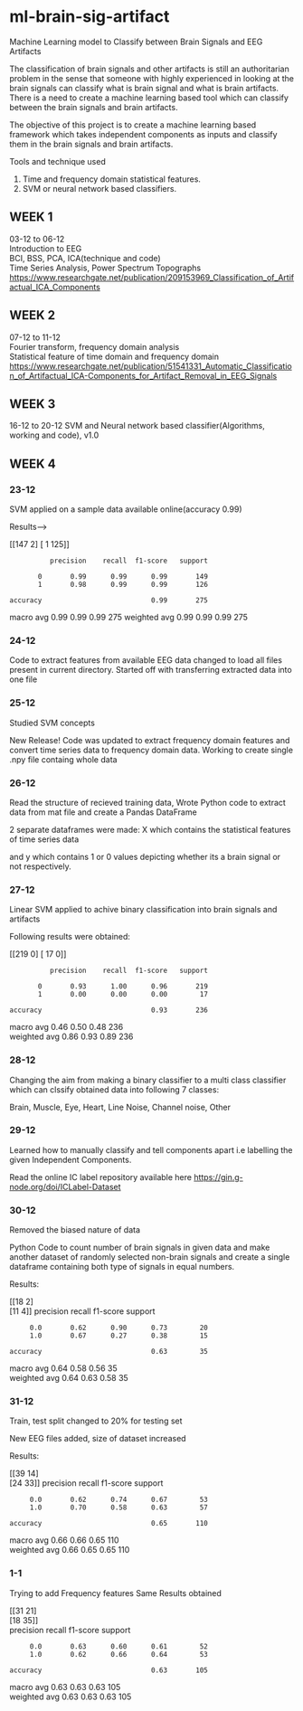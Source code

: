 # ml-brain-sig-artifact

Machine Learning model to Classify between Brain Signals and EEG Artifacts

The classification of brain signals and other artifacts is still an authoritarian
problem in the sense that someone with highly experienced in looking at the brain
signals can classify what is brain signal and what is brain artifacts. There is a need
to create a machine learning based tool which can classify between the brain
signals and brain artifacts.

The objective of this project is to create a machine learning based framework
which takes independent components as inputs and classify them in the brain
signals and brain artifacts.

Tools and technique used
1. Time and frequency domain statistical features.
2. SVM or neural network based classifiers.

## WEEK 1

03-12 to 06-12    
Introduction to EEG  
BCI, BSS, PCA, ICA(technique and code)  
Time Series Analysis, Power Spectrum Topographs
https://www.researchgate.net/publication/209153969_Classification_of_Artifactual_ICA_Components

## WEEK 2

07-12 to 11-12    
Fourier transform, frequency domain analysis  
Statistical feature of time domain and frequency domain
https://www.researchgate.net/publication/51541331_Automatic_Classification_of_Artifactual_ICA-Components_for_Artifact_Removal_in_EEG_Signals

## WEEK 3

16-12 to 20-12 SVM and Neural network based classifier(Algorithms, working and code), v1.0

## WEEK 4

### 23-12 

SVM applied on a sample data available online(accuracy 0.99)

   Results-->
    
[[147   2]
 [  1 125]]
 
              precision    recall  f1-score   support

           0       0.99      0.99      0.99       149
           1       0.98      0.99      0.99       126

    accuracy                           0.99       275
   macro avg       0.99      0.99      0.99       275
weighted avg       0.99      0.99      0.99       275

### 24-12   
Code to extract features from available EEG data changed to load all files present in current directory.
Started off with transferring extracted data into one file 

### 25-12   
Studied SVM concepts

New Release! Code was updated to extract frequency domain features and convert time series data to frequency domain data.
Working to create single .npy file containg whole data

### 26-12

Read the structure of recieved training data, 
Wrote Python code to extract data from mat file and create a Pandas DataFrame

2 separate dataframes were made: X which contains the statistical features of time series data

and y which contains 1 or 0 values depicting whether its a brain signal or not respectively.

### 27-12

Linear SVM applied to achive binary classification into brain signals and artifacts

Following results were obtained:

[[219   0]
 [ 17   0]]
 
              precision    recall  f1-score   support

           0       0.93      1.00      0.96       219
           1       0.00      0.00      0.00        17

    accuracy                           0.93       236
   macro avg       0.46      0.50      0.48       236  
weighted avg       0.86      0.93      0.89       236

### 28-12

Changing the aim from making a binary classifier to a multi class classifier 
which can clssify obtained data into following 7 classes:

Brain, Muscle, Eye, Heart, Line Noise, Channel noise, Other

### 29-12

Learned how to manually classify and tell components apart i.e labelling the given Independent Components.

Read the online IC label repository available here
https://gin.g-node.org/doi/ICLabel-Dataset

### 30-12

Removed the biased nature of data

Python Code to count number of brain signals in given data and make another dataset of randomly selected non-brain signals 
and create a single dataframe containing both type of signals in equal numbers.

Results:

[[18  2]  
 [11  4]]
              precision    recall  f1-score   support

         0.0       0.62      0.90      0.73        20
         1.0       0.67      0.27      0.38        15

    accuracy                           0.63        35
   macro avg       0.64      0.58      0.56        35  
weighted avg       0.64      0.63      0.58        35  

### 31-12

Train, test split changed to 20% for testing set

New EEG files added, size of dataset increased

Results:

[[39 14]  
 [24 33]]
              precision    recall  f1-score   support

         0.0       0.62      0.74      0.67        53
         1.0       0.70      0.58      0.63        57

    accuracy                           0.65       110
   macro avg       0.66      0.66      0.65       110  
weighted avg       0.66      0.65      0.65       110  

### 1-1

Trying to add Frequency features 
Same Results obtained

[[31 21]  
 [18 35]]  
              precision    recall  f1-score   support

         0.0       0.63      0.60      0.61        52
         1.0       0.62      0.66      0.64        53

    accuracy                           0.63       105
   macro avg       0.63      0.63      0.63       105  
weighted avg       0.63      0.63      0.63       105  
